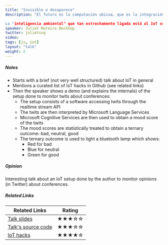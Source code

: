 ```yaml
---
title: "Invisible o desaparece"
description: "El futuro es la computación ubicua, que es la integración de la informática en el entorno de la persona, de forma que los ordenadores no se perciban como objetos diferenciados. La idea es interactuar de manera natural con sus dispositivos y realizar cualquier tarea de manera completamente transparente, un paso más allá en el paradigma del uso de los ordenadores de sobremesa. La revolución invisible está aquí y tenemos que estar preparados.

La "inteligencia ambiental" que tan estrechamente ligada está al IoT se asocia erróneamente a C/C++, Java, Python y otros lenguajes, sin embargo hay un sinfín de dispositivos que permiten ser programados con JavaScript. En esta charla veremos la cantidad de dispositivos del mercado que pueden ser programados en JavaScript, y con esto como base, haremos una demo completa de cómo comunicar con todo tipo de artilugios que tengamos en casa."
speaker: Juliet Moreiro Bockhop
twitter: julietsvq
video:
tags: [js, iot]
layout: "talk"
weight: 2
---
```


<article id="1">

##### Notes

- Starts with a brief (not very well structured) talk about IoT in general
- Mentions a curated list of IoT hacks in Github (see related links)
- Then the speaker shows a demo (and explains the internals) of the setup done to monitor twits about conferences:
	- The setup consists of a software accessing twits through the realtime stream API
	- The twits are then interpreted by Microsoft Language Services
	- Microsoft Cognitive Services are then used to obtain a mood score of the twits
	- The mood scores are statistically treated to obtain a ternary outcome: bad, neutral, good
	- The ternary outcome is used to light a bluetooth lamp which shows:
		- Red for bad
		- Blue for neutral
		- Green for good

</article>

<article id="2">

##### Opinion

Interesting talk about an IoT setup done by the author to monitor opinions (in Twitter) about conferences.

</article>

<article id="3">

##### Related Links

Related Links | Rating
--- | ---
[Talk slides](https://github.com/esmsdn/TechSum2016/blob/master/Presentaciones/Track%205%20-%20Cognitive%20Services%20%26%20Conversations%20as%20a%20Platform/53%20(DIY)%20Crea%20tu%20propio%20notwificador%20-%20Isabel%20Cabezas%20y%20Juliet%20Moreiro.pdf) | ★★★☆☆
[Talk's source code](https://github.com/isabelcabezasm/notwificador) | ★★★☆☆
[IoT hacks](https://github.com/nebgnahz/awesome-iot-hacks) | ★★★★☆
</article>
